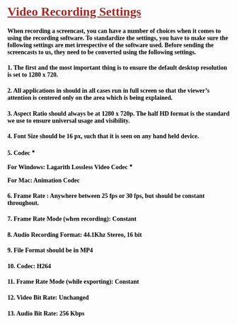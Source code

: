 <h1 style="text-decoration: underline; color:brown"> <font face="Franklin Gothic Book"> Video Recording Settings </font>

<h4 style="color:black;"> 
<font face="Franklin Gothic Book"> When recording a screencast, you can have a number of choices when it comes to using the recording software. To standardize the settings, you have to make sure the following settings are met irrespective of the software used. Before sending the screencasts to us, they need to be converted using the following settings. </font>

<h4 style="color:black;"><font face="Franklin Gothic Book">    1. The first and the most important thing is to ensure the default desktop resolution is set to 1280 x 720. </font>

<h4 style="color:black;"><font face="Franklin Gothic Book">   2. All applications in should in all cases run in full screen so that the viewer’s attention is centered only on the area which is being explained. </font>

<h4 style="color:black;"><font face="Franklin Gothic Book">   3. Aspect Ratio should always be at 1280 x 720p. The half HD format is the standard we use to ensure universal usage and visibility.</font>

<h4 style="color:black;"><font face="Franklin Gothic Book">   4. Font Size should be 16 px, such that it is seen on any hand held device.</font>

<h4 style="color:black;"><font face="Franklin Gothic Book">   5. Codec</font>
* <p style="color:black;"><font face="Franklin Gothic Book">    For Windows: Lagarith Lossless Video Codec </font>
* <p style="color:black;"><font face="Franklin Gothic Book">    For Mac: Animation Codec </font>

<h4 style="color:black;"><font face="Franklin Gothic Book">   6. Frame Rate : Anywhere between 25 fps or 30 fps, but should be constant throughout.</font>

<h4 style="color:black;"><font face="Franklin Gothic Book">   7. Frame Rate Mode (when recording): Constant</font>

<h4 style="color:black;"><font face="Franklin Gothic Book">   8. Audio Recording Format: 44.1Khz Stereo, 16 bit</font>

<h4 style="color:black;"><font face="Franklin Gothic Book">   9. File Format should be in MP4 </font>

<h4 style="color:black;"><font face="Franklin Gothic Book">   10. Codec: H264 </font>

<h4 style="color:black;"><font face="Franklin Gothic Book">   11. Frame Rate Mode (while exporting): Constant </font>

<h4 style="color:black;"><font face="Franklin Gothic Book">   12. Video Bit Rate: Unchanged </font>

<h4 style="color:black;"><font face="Franklin Gothic Book">   13. Audio Bit Rate: 256 Kbps</font>



